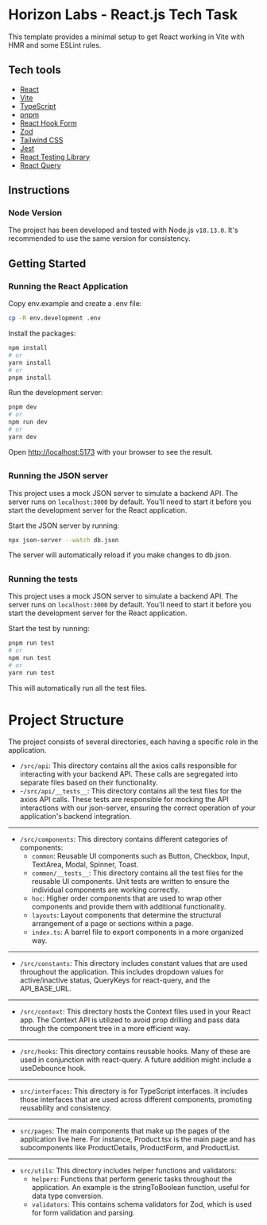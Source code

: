 # Horizon Labs - React.js Tech Task

This template provides a minimal setup to get React working in Vite with HMR and some ESLint rules.

## Tech tools

- [React](https://react.dev)
- [Vite](https://vitejs.dev)
- [TypeScript](https://www.typescriptlang.org)
- [pnpm](https://pnpm.io)
- [React Hook Form](https://react-hook-form.com)
- [Zod](https://zod.dev)
- [Tailwind CSS](https://tailwindcss.com)
- [Jest](https://jestjs.io)
- [React Testing Library](https://testing-library.com)
- [React Query](https://tanstack.com/query/v3)

## Instructions

### Node Version

The project has been developed and tested with Node.js `v18.13.0`. It's recommended to use the same version for consistency.

## Getting Started

### Running the React Application

Copy env.example and create a .env file:

```bash
cp -R env.development .env
```

Install the packages:

```bash
npm install
# or
yarn install
# or
pnpm install
```

Run the development server:

```bash
pnpm dev
# or
npm run dev
# or
yarn dev
```

Open [http://localhost:5173](http://localhost:5173) with your browser to see the result.

##

### Running the JSON server

This project uses a mock JSON server to simulate a backend API. The server runs on `localhost:3000` by default. You'll need to start it before you start the development server for the React application.

Start the JSON server by running:

```bash
npx json-server --watch db.json
```

The server will automatically reload if you make changes to db.json.

##

### Running the tests

This project uses a mock JSON server to simulate a backend API. The server runs on `localhost:3000` by default. You'll need to start it before you start the development server for the React application.

Start the test by running:

```bash
pnpm run test
# or
npm run test
# or
yarn run test

```

This will automatically run all the test files.

##

# Project Structure

The project consists of several directories, each having a specific role in the application.

- `/src/api`: This directory contains all the axios calls responsible for interacting with your backend API. These calls are segregated into separate files based on their functionality.
- -`/src/api/__tests__`: This directory contains all the test files for the axios API calls. These tests are responsible for mocking the API interactions with our json-server, ensuring the correct operation of your application's backend integration.

---

- `/src/components`: This directory contains different categories of components:
  - `common`: Reusable UI components such as Button, Checkbox, Input, TextArea, Modal, Spinner, Toast.
  - `common/__tests__`: This directory contains all the test files for the reusable UI components. Unit tests are written to ensure the individual components are working correctly.
  - `hoc`: Higher order components that are used to wrap other components and provide them with additional functionality.
  - `layouts`: Layout components that determine the structural arrangement of a page or sections within a page.
  - `index.ts`: A barrel file to export components in a more organized way.

---

- `/src/constants`: This directory includes constant values that are used throughout the application. This includes dropdown values for active/inactive status, QueryKeys for react-query, and the API_BASE_URL.

---

- `/src/context`: This directory hosts the Context files used in your React app. The Context API is utilized to avoid prop drilling and pass data through the component tree in a more efficient way.

---

- `/src/hooks`: This directory contains reusable hooks. Many of these are used in conjunction with react-query. A future addition might include a useDebounce hook.

---

- `src/interfaces`: This directory is for TypeScript interfaces. It includes those interfaces that are used across different components, promoting reusability and consistency.

---

- `src/pages`: The main components that make up the pages of the application live here. For instance, Product.tsx is the main page and has subcomponents like ProductDetails, ProductForm, and ProductList.

---

- `src/utils`: This directory includes helper functions and validators:
  - `helpers`: Functions that perform generic tasks throughout the application. An example is the stringToBoolean function, useful for data type conversion.
  - `validators`: This contains schema validators for Zod, which is used for form validation and parsing.
